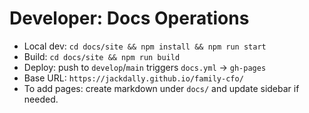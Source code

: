 # Developer: Docs Operations

- Local dev: `cd docs/site && npm install && npm run start`
- Build: `cd docs/site && npm run build`
- Deploy: push to `develop`/`main` triggers `docs.yml` → `gh-pages`
- Base URL: `https://jackdally.github.io/family-cfo/`
- To add pages: create markdown under `docs/` and update sidebar if needed.
